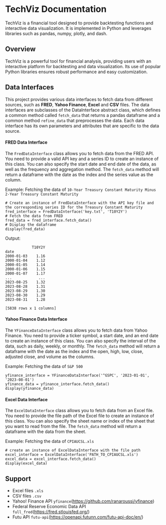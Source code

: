 # TechViz Documentation

TechViz is a financial tool designed to provide backtesting functions and interactive data visualization. It is implemented in Python and leverages libraries such as pandas, numpy, plotly, and dash.

## Overview

TechViz is a powerful tool for financial analysis, providing users with an interactive platform for backtesting and data visualization. Its use of popular Python libraries ensures robust performance and easy customization.

## Data Interfaces
This project provides various data interfaces to fetch data from different sources, such as **FRED**, **Yahoo Finance**, **Excel** and **CSV** files. The data interfaces are subclasses of the DataInterface abstract class, which defines a common method called `fetch_data` that returns a pandas dataframe and a common method `refine_data` that preprocesses the data. Each data interface has its own parameters and attributes that are specific to the data source.

#### FRED Data Interface
The `FredDataInterface` class allows you to fetch data from the FRED API. You need to provide a valid API key and a series ID to create an instance of this class. You can also specify the start date and end date of the data, as well as the frequency and aggregation method. The `fetch_data` method will return a dataframe with the date as the index and the series value as the column.

Example: Fetching the data of `10-Year Treasury Constant Maturity Minus 2-Year Treasury Constant Maturity`
```
# Create an instance of FredDataInterface with the API key file and the corresponding series ID for the Treasury Constant Maturity
fred_interface = FredDataInterface('key.txt', 'T10Y2Y')
# Fetch the data from FRED
fred_data = fred_interface.fetch_data()
# Display the dataframe
display(fred_data)
```

Output:
```
            T10Y2Y
date              
2000-01-03    1.16
2000-01-04    1.12
2000-01-05    1.14
2000-01-06    1.15
2000-01-07    1.17
...            ...
2023-08-25    1.32
2023-08-28    1.31
2023-08-29    1.30
2023-08-30    1.29
2023-08-31    1.28

[5838 rows x 1 columns]
```

#### Yahoo Finance Data Interface
The `YFinanceDataInterface` class allows you to fetch data from Yahoo Finance. You need to provide a ticker symbol, a start date, and an end date to create an instance of this class. You can also specify the interval of the data, such as daily, weekly, or monthly. The `fetch_data` method will return a dataframe with the date as the index and the open, high, low, close, adjusted close, and volume as the columns.

Example: Fetching the data of `S&P 500`
```
yfinance_interface = YFinanceDataInterface('^GSPC', '2023-01-01', '2023-08-01')
yfinance_data = yfinance_interface.fetch_data()
display(yfinance_data)
```

#### Excel Data Interface
The `ExcelDataInterface` class allows you to fetch data from an Excel file. You need to provide the file path of the Excel file to create an instance of this class. You can also specify the sheet name or index of the sheet that you want to read from the file. The `fetch_data` method will return a dataframe with the data from the sheet.

Example: Fetching the data of `CPIAUCSL.xls`
```
# create an instance of ExcelDataInterface with the file path
excel_interface = ExcelDataInterface('PATH_TO_CPIAUCSL.xls')
excel_data = excel_interface.fetch_data()
display(excel_data)
```

## Support
- Excel files `.xls`
- CSV files `.csv`
- Yahoo! Finance API `yfinance`(https://github.com/ranaroussi/yfinance)
- Federal Reserve Economic Data API `full_fred`(https://fred.stlouisfed.org/)
- Futu API `futu-api`(https://openapi.futunn.com/futu-api-doc/en/)
